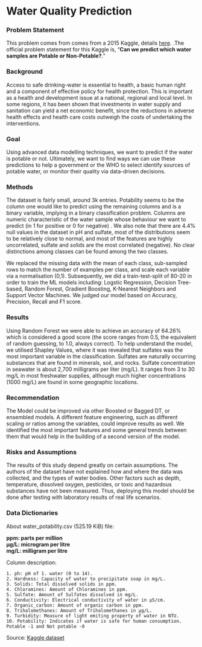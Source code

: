 # Water Quality Prediction

### Problem Statement
This problem comes from comes from a 2015 Kaggle, details [here](https://www.kaggle.com/c/predict-west-nile-virus). .The official problem statement for this Kaggle is, “**Can we predict which water samples are Potable or Non-Potable?**.”

### Background
Access to safe drinking-water is essential to health, a basic human right and a component of effective policy for health protection. This is important as a health and development issue at a national, regional and local level. In some regions, it has been shown that investments in water supply and sanitation can yield a net economic benefit, since the reductions in adverse health effects and health care costs outweigh the costs of undertaking the interventions.

### Goal
Using advanced data modelling techniques, we want to predict if the water is potable or not. Ultimately, we want to find ways we can use these predictions to help a government or the WHO to select identify sources of potable water, or monitor their quality via data-driven decisions.

### Methods

The dataset is fairly small, around 3k entries. Potability seems to be the column one would like to predict using the remaining columns and is a binary variable, implying in a binary classification problem. Columns are numeric characteristic of the water sample whose behaviour we want to predict (in 1 for positive or 0 for negative) .
We also note that there are 4.4% null values in the dataset in pH and sulfate, most of the distributions seem to be relatively close to normal, and most of the features are highly uncorrelated, sulfate and solids are the most correlated (negative). No clear distinctions among classes can be found among the two classes. 

We replaced the missing data with the mean of each class, sub-sampled rows to match the number of examples per class, and scale each variable via a normalisation (0,1). Subsequently, we did a train-test-split of 80-20 in order to train the ML models including:  Logstic Regression, Decision Tree-based,  Random Forest,  Gradient Boosting, K-Nearest Neighbors and Support Vector Machines. We judged our model based on Accuracy, Precision, Recall and F1 score.

### Results 

Using Random Forest we were able to achieve an accuracy of 64.26% which is considered a good score (the score ranges from 0.5, the equivalent of random guessing, to 1.0, always correct). To help understand the model, we utilised Shapley Values, where it was revealed that sulfates was the most important variable in the classification.  Sulfates are naturally occurring substances that are found in minerals, soil, and rocks. Sulfate concentration in seawater is about 2,700 milligrams per liter (mg/L). It ranges from 3 to 30 mg/L in most freshwater supplies, although much higher concentrations (1000 mg/L) are found in some geographic locations.

### Recommendation

The Model could be improved via other Boosted or Bagged DT, or ensembled models. A different feature engineering, such as different scaling or ratios among the variables, could improve results as well.  We identified the most important features and some general trends between them that would help in the building of a second version of the model.

### Risks and Assumptions
The results of this study depend greatly on certain assumptions. The authors of the dataset have not explained how and where the data was collected, and the types of water bodies. Other factors such as depth, temperature, dissolved oxygen, pesticides, or toxic and hazardous substances have not been measured. Thus, deploying this model should be done after testing with laboratory results of real life scenarios.

### Data Dictionaries

About water_potability.csv (525.19 KiB) file:

**ppm: parts per million**  
**μg/L: microgram per litre**  
**mg/L: milligram per litre**

Column description:

```
1. ph: pH of 1. water (0 to 14).
2. Hardness: Capacity of water to precipitate soap in mg/L.
3. Solids: Total dissolved solids in ppm.
4. Chloramines: Amount of Chloramines in ppm.
5. Sulfate: Amount of Sulfates dissolved in mg/L.
6. Conductivity: Electrical conductivity of water in μS/cm.
7. Organic_carbon: Amount of organic carbon in ppm.
8. Trihalomethanes: Amount of Trihalomethanes in μg/L.
9. Turbidity: Measure of light emiting property of water in NTU.
10. Potability: Indicates if water is safe for human consumption. Potable -1 and Not potable -0
```
Source: [Kaggle dataset](https://www.kaggle.com/datasets/adityakadiwal/water-potability)
